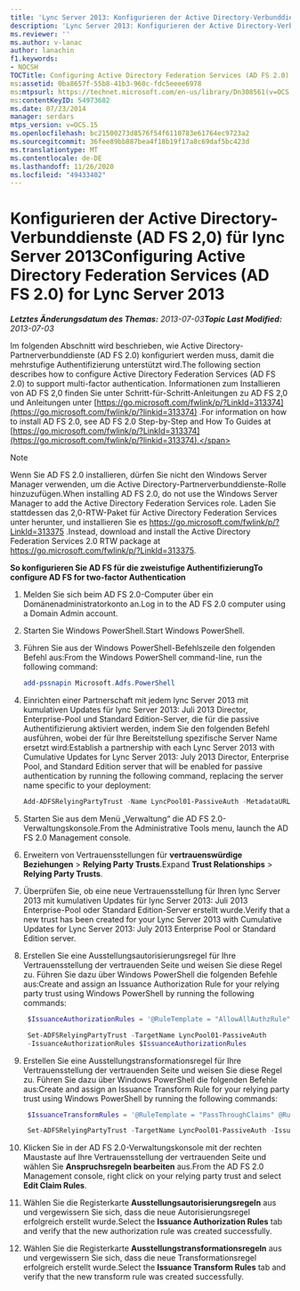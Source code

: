 ```yaml
---
title: 'Lync Server 2013: Konfigurieren der Active Directory-Verbunddienste (AD FS 2,0)'
description: 'Lync Server 2013: Konfigurieren der Active Directory-Verbunddienste (AD FS 2,0).'
ms.reviewer: ''
ms.author: v-lanac
author: lanachin
f1.keywords:
- NOCSH
TOCTitle: Configuring Active Directory Federation Services (AD FS 2.0)
ms:assetid: 0ba8657f-55b8-41b3-960c-fdc5eeee6978
ms:mtpsurl: https://technet.microsoft.com/en-us/library/Dn308561(v=OCS.15)
ms:contentKeyID: 54973682
ms.date: 07/23/2014
manager: serdars
mtps_version: v=OCS.15
ms.openlocfilehash: bc21500273d8576f54f6110783e61764ec9723a2
ms.sourcegitcommit: 36fee89bb887bea4f18b19f17a8c69daf5bc423d
ms.translationtype: MT
ms.contentlocale: de-DE
ms.lasthandoff: 11/26/2020
ms.locfileid: "49433402"
---
```

# <a name="configuring-active-directory-federation-services-ad-fs-20-for-lync-server-2013"></a><span data-ttu-id="0ffe9-103">Konfigurieren der Active Directory-Verbunddienste (AD FS 2,0) für lync Server 2013</span><span class="sxs-lookup"><span data-stu-id="0ffe9-103">Configuring Active Directory Federation Services (AD FS 2.0) for Lync Server 2013</span></span>

<div data-xmlns="http://www.w3.org/1999/xhtml">

<div class="topic" data-xmlns="http://www.w3.org/1999/xhtml" data-msxsl="urn:schemas-microsoft-com:xslt" data-cs="https://msdn.microsoft.com/">

<div data-asp="https://msdn2.microsoft.com/asp">



</div>

<div id="mainSection">

<div id="mainBody"><span data-ttu-id="0ffe9-104">

<span> </span></span><span class="sxs-lookup"><span data-stu-id="0ffe9-104">

<span> </span></span></span>

<span data-ttu-id="0ffe9-105">_**Letztes Änderungsdatum des Themas:** 2013-07-03_</span><span class="sxs-lookup"><span data-stu-id="0ffe9-105">_**Topic Last Modified:** 2013-07-03_</span></span>

<span data-ttu-id="0ffe9-106">Im folgenden Abschnitt wird beschrieben, wie Active Directory-Partnerverbunddienste (AD FS 2.0) konfiguriert werden muss, damit die mehrstufige Authentifizierung unterstützt wird.</span><span class="sxs-lookup"><span data-stu-id="0ffe9-106">The following section describes how to configure Active Directory Federation Services (AD FS 2.0) to support multi-factor authentication.</span></span> <span data-ttu-id="0ffe9-107">Informationen zum Installieren von AD FS 2,0 finden Sie unter Schritt-für-Schritt-Anleitungen zu AD FS 2,0 und Anleitungen unter [https://go.microsoft.com/fwlink/p/?LinkId=313374](https://go.microsoft.com/fwlink/p/?linkid=313374) .</span><span class="sxs-lookup"><span data-stu-id="0ffe9-107">For information on how to install AD FS 2.0, see AD FS 2.0 Step-by-Step and How To Guides at [https://go.microsoft.com/fwlink/p/?LinkId=313374](https://go.microsoft.com/fwlink/p/?linkid=313374).</span></span>

<div class="">


> [!NOTE]  
> <span data-ttu-id="0ffe9-108">Wenn Sie AD FS 2.0 installieren, dürfen Sie nicht den Windows Server Manager verwenden, um die Active Directory-Partnerverbunddienste-Rolle hinzuzufügen.</span><span class="sxs-lookup"><span data-stu-id="0ffe9-108">When installing AD FS 2.0, do not use the Windows Server Manager to add the Active Directory Federation Services role.</span></span> <span data-ttu-id="0ffe9-109">Laden Sie stattdessen das 2,0-RTW-Paket für Active Directory Federation Services unter herunter, und installieren Sie es <A href="https://go.microsoft.com/fwlink/p/?linkid=313375">https://go.microsoft.com/fwlink/p/?LinkId=313375</A> .</span><span class="sxs-lookup"><span data-stu-id="0ffe9-109">Instead, download and install the Active Directory Federation Services 2.0 RTW package at <A href="https://go.microsoft.com/fwlink/p/?linkid=313375">https://go.microsoft.com/fwlink/p/?LinkId=313375</A>.</span></span>



</div>

<div>


<span data-ttu-id="0ffe9-110">**So konfigurieren Sie AD FS für die zweistufige Authentifizierung**</span><span class="sxs-lookup"><span data-stu-id="0ffe9-110">**To configure AD FS for two-factor Authentication**</span></span>

1.  <span data-ttu-id="0ffe9-111">Melden Sie sich beim AD FS 2.0-Computer über ein Domänenadministratorkonto an.</span><span class="sxs-lookup"><span data-stu-id="0ffe9-111">Log in to the AD FS 2.0 computer using a Domain Admin account.</span></span>

2.  <span data-ttu-id="0ffe9-112">Starten Sie Windows PowerShell.</span><span class="sxs-lookup"><span data-stu-id="0ffe9-112">Start Windows PowerShell.</span></span>

3.  <span data-ttu-id="0ffe9-113">Führen Sie aus der Windows PowerShell-Befehlszeile den folgenden Befehl aus:</span><span class="sxs-lookup"><span data-stu-id="0ffe9-113">From the Windows PowerShell command-line, run the following command:</span></span>
    ```powershell
    add-pssnapin Microsoft.Adfs.PowerShell
    ```
4.  <span data-ttu-id="0ffe9-114">Einrichten einer Partnerschaft mit jedem lync Server 2013 mit kumulativen Updates für lync Server 2013: Juli 2013 Director, Enterprise-Pool und Standard Edition-Server, die für die passive Authentifizierung aktiviert werden, indem Sie den folgenden Befehl ausführen, wobei der für Ihre Bereitstellung spezifische Server Name ersetzt wird:</span><span class="sxs-lookup"><span data-stu-id="0ffe9-114">Establish a partnership with each Lync Server 2013 with Cumulative Updates for Lync Server 2013: July 2013 Director, Enterprise Pool, and Standard Edition server that will be enabled for passive authentication by running the following command, replacing the server name specific to your deployment:</span></span>
    ```powershell
    Add-ADFSRelyingPartyTrust -Name LyncPool01-PassiveAuth -MetadataURL https://lyncpool01.contoso.com/passiveauth/federationmetadata/2007-06/federationmetadata.xml
     ```
5.  <span data-ttu-id="0ffe9-115">Starten Sie aus dem Menü „Verwaltung“ die AD FS 2.0-Verwaltungskonsole.</span><span class="sxs-lookup"><span data-stu-id="0ffe9-115">From the Administrative Tools menu, launch the AD FS 2.0 Management console.</span></span>

6.  <span data-ttu-id="0ffe9-116">Erweitern von Vertrauensstellungen für **vertrauenswürdige Beziehungen** \> **Relying Party Trusts**.</span><span class="sxs-lookup"><span data-stu-id="0ffe9-116">Expand **Trust Relationships** \> **Relying Party Trusts**.</span></span>

7.  <span data-ttu-id="0ffe9-117">Überprüfen Sie, ob eine neue Vertrauensstellung für Ihren lync Server 2013 mit kumulativen Updates für lync Server 2013: Juli 2013 Enterprise-Pool oder Standard Edition-Server erstellt wurde.</span><span class="sxs-lookup"><span data-stu-id="0ffe9-117">Verify that a new trust has been created for your Lync Server 2013 with Cumulative Updates for Lync Server 2013: July 2013 Enterprise Pool or Standard Edition server.</span></span>

8.  <span data-ttu-id="0ffe9-118">Erstellen Sie eine Ausstellungsautorisierungsregel für Ihre Vertrauensstellung der vertrauenden Seite und weisen Sie diese Regel zu. Führen Sie dazu über Windows PowerShell die folgenden Befehle aus:</span><span class="sxs-lookup"><span data-stu-id="0ffe9-118">Create and assign an Issuance Authorization Rule for your relying party trust using Windows PowerShell by running the following commands:</span></span>
    
       ```powershell
        $IssuanceAuthorizationRules = '@RuleTemplate = "AllowAllAuthzRule" => issue(Type = "http://schemas.microsoft.com/authorization/claims/permit", Value = "true");'
       ```
    
       ```powershell
        Set-ADFSRelyingPartyTrust -TargetName LyncPool01-PassiveAuth 
        -IssuanceAuthorizationRules $IssuanceAuthorizationRules
       ```

9.  <span data-ttu-id="0ffe9-119">Erstellen Sie eine Ausstellungstransformationsregel für Ihre Vertrauensstellung der vertrauenden Seite und weisen Sie diese Regel zu. Führen Sie dazu über Windows PowerShell die folgenden Befehle aus:</span><span class="sxs-lookup"><span data-stu-id="0ffe9-119">Create and assign an Issuance Transform Rule for your relying party trust using Windows PowerShell by running the following commands:</span></span>
    
       ```powershell
        $IssuanceTransformRules = '@RuleTemplate = "PassThroughClaims" @RuleName = "Sid" c:[Type == "http://schemas.microsoft.com/ws/2008/06/identity/claims/primarysid"]=> issue(claim = c);'
       ```
    
       ```powershell
        Set-ADFSRelyingPartyTrust -TargetName LyncPool01-PassiveAuth -IssuanceTransformRules $IssuanceTransformRules
       ```

10. <span data-ttu-id="0ffe9-120">Klicken Sie in der AD FS 2.0-Verwaltungskonsole mit der rechten Maustaste auf Ihre Vertrauensstellung der vertrauenden Seite und wählen Sie **Anspruchsregeln bearbeiten** aus.</span><span class="sxs-lookup"><span data-stu-id="0ffe9-120">From the AD FS 2.0 Management console, right click on your relying party trust and select **Edit Claim Rules**.</span></span>

11. <span data-ttu-id="0ffe9-121">Wählen Sie die Registerkarte **Ausstellungsautorisierungsregeln** aus und vergewissern Sie sich, dass die neue Autorisierungsregel erfolgreich erstellt wurde.</span><span class="sxs-lookup"><span data-stu-id="0ffe9-121">Select the **Issuance Authorization Rules** tab and verify that the new authorization rule was created successfully.</span></span>

12. <span data-ttu-id="0ffe9-122">Wählen Sie die Registerkarte **Ausstellungstransformationsregeln** aus und vergewissern Sie sich, dass die neue Transformationsregel erfolgreich erstellt wurde.</span><span class="sxs-lookup"><span data-stu-id="0ffe9-122">Select the **Issuance Transform Rules** tab and verify that the new transform rule was created successfully.</span></span>

<span data-ttu-id="0ffe9-123"></div>

</div>

<span> </span>

</div>

</div>

</span><span class="sxs-lookup"><span data-stu-id="0ffe9-123"></div>

</div>

<span> </span>

</div>

</div>

</span></span></div>

